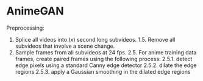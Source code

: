 # AnimeGAN
Preprocessing:
1. Splice all videos into (x) second long subvideos. 
  1.5. Remove all subvideos that involve a scene change.
2. Sample frames from all subvideos at 24 fps.
  2.5. For anime training data frames, create paired frames using the following process:
    2.5.1.  detect edge pixels using a standard Canny edge detector
    2.5.2.  dilate the edge regions
    2.5.3. apply a Gaussian smoothing in the dilated edge regions
    
    
